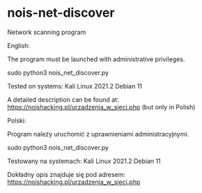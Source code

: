 # nois-net-discover
Network scanning program 

English:

The program must be launched with administrative privileges.

sudo python3 nois_net_discover.py

Tested on systems:
Kali Linux 2021.2
Debian 11

A detailed description can be found at: https://noishacking.pl/urzadzenia_w_sieci.php (but only in Polish)

Polski:

Program należy uruchomić z uprawnieniami administracyjnymi. 

sudo python3 nois_net_discover.py

Testowany na systemach: 
Kali Linux 2021.2
Debian 11

Dokładny opis znajduje się pod adresem: https://noishacking.pl/urzadzenia_w_sieci.php

